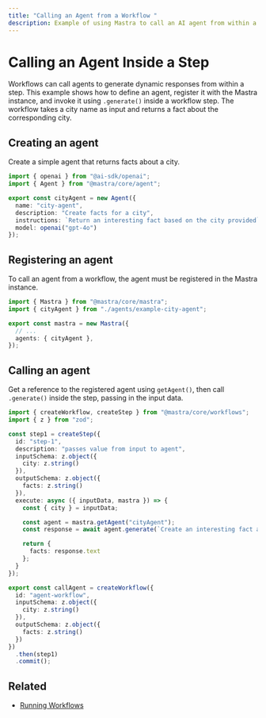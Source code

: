 ```yaml
---
title: "Calling an Agent from a Workflow "
description: Example of using Mastra to call an AI agent from within a workflow step.
---
```


# Calling an Agent Inside a Step

Workflows can call agents to generate dynamic responses from within a step. This example shows how to define an agent, register it with the Mastra instance, and invoke it using `.generate()` inside a workflow step. The workflow takes a city name as input and returns a fact about the corresponding city.

## Creating an agent

Create a simple agent that returns facts about a city.

```typescript filename="src/mastra/agents/example-city-agent.ts" showLineNumbers copy
import { openai } from "@ai-sdk/openai";
import { Agent } from "@mastra/core/agent";

export const cityAgent = new Agent({
  name: "city-agent",
  description: "Create facts for a city",
  instructions: `Return an interesting fact based on the city provided`,
  model: openai("gpt-4o")
});
```

## Registering an agent

To call an agent from a workflow, the agent must be registered in the Mastra instance.

```typescript filename="src/mastra/index.ts" showLineNumbers copy
import { Mastra } from "@mastra/core/mastra";
import { cityAgent } from "./agents/example-city-agent";

export const mastra = new Mastra({
  // ...
  agents: { cityAgent },
});
```

## Calling an agent

Get a reference to the registered agent using `getAgent()`, then call `.generate()` inside the step, passing in the input data.

```typescript filename="src/mastra/workflows/example-call-agent.ts" showLineNumbers copy
import { createWorkflow, createStep } from "@mastra/core/workflows";
import { z } from "zod";

const step1 = createStep({
  id: "step-1",
  description: "passes value from input to agent",
  inputSchema: z.object({
    city: z.string()
  }),
  outputSchema: z.object({
    facts: z.string()
  }),
  execute: async ({ inputData, mastra }) => {
    const { city } = inputData;

    const agent = mastra.getAgent("cityAgent");
    const response = await agent.generate(`Create an interesting fact about ${city}`);

    return {
      facts: response.text
    };
  }
});

export const callAgent = createWorkflow({
  id: "agent-workflow",
  inputSchema: z.object({
    city: z.string()
  }),
  outputSchema: z.object({
    facts: z.string()
  })
})
  .then(step1)
  .commit();
```

## Related

- [Running Workflows](./running-workflows.md)
